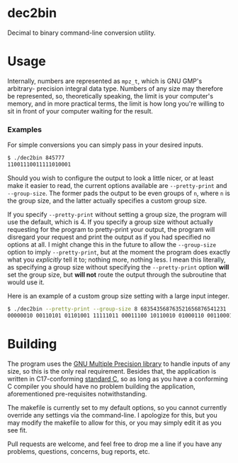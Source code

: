 
# dec2bin

Decimal to binary command-line conversion utility.

# Usage

Internally, numbers are represented as `mpz_t`, which is GNU GMP's arbitrary-
precision integral data type. Numbers of any size may therefore be represented,
so, theoretically speaking, the limit is your computer's memory, and in more
practical terms, the limit is how long you're willing to sit in front of your
computer waiting for the result.

### Examples

For simple conversions you can simply pass in your desired inputs.

```bash
$ ./dec2bin 845777
11001110011111010001
```

Should you wish to configure the output to look a little nicer, or at least
make it easier to read, the current options available are `--pretty-print` and
`--group-size`. The former pads the output to be even groups of `n`, where `n`
is the group size, and the latter actually specifies a custom group size.

If you specify `--pretty-print` without setting a group size, the program will use
the default, which is 4. If you specify a group size without actually requesting
for the program to pretty-print your output, the program will disregard your
request and print the output as if you had specified no options at all. I might
change this in the future to allow the `--group-size` option to imply
`--pretty-print`, but at the moment the program does exactly what you <em>explicitly</em>
tell it to; nothing more, nothing less. I mean this literally, as specifying a
group size without specifying the `--pretty-print` option <strong>will</strong> set
the group size, but <strong>will not</strong> route the output through the 
subroutine that would use it.

Here is an example of a custom group size setting with a large input integer.

```bash
$ ./dec2bin --pretty-print --group-size 8 683543568763521656876541231
00000010 00110101 01101001 11111011 00011100 10110010 01000110 00110001 11110110 10110001 10100101 00101111
```

# Building

The program uses the [GNU Multiple Precision library](https://gmplib.org/) to 
handle inputs of any size, so this is the only real requirement. Besides that,
the application is written in C17-conforming [standard C](http://www.open-std.org/jtc1/sc22/wg14/www/docs/n2346.pdf),
so as long as you have a conforming C compiler you should have no problem 
building the application, aforementioned pre-requisites notwithstanding.

The makefile is currently set to my default options, so you cannot currently
override any settings via the command-line. I apologize for this, but you may
modify the makefile to allow for this, or you may simply edit it as you see fit.

Pull requests are welcome, and feel free to drop me a line if you have any 
problems, questions, concerns, bug reports, etc.

